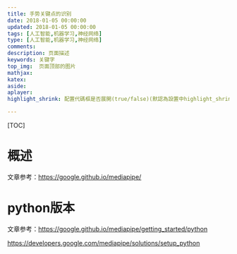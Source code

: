 ```yaml
---
title: 手势关键点的识别
date: 2018-01-05 00:00:00
updated: 2018-01-05 00:00:00
tags: [人工智能,机器学习,神经网络]
type: [人工智能,机器学习,神经网络]
comments:
description: 页面描述
keywords: 关键字
top_img:  页面顶部的图片
mathjax:
katex:
aside:
aplayer:
highlight_shrink: 配置代碼框是否展開(true/false)(默認為設置中highlight_shrink的配置)

---
```


[TOC]



# 概述

文章参考：https://google.github.io/mediapipe/





# python版本

文章参考：https://google.github.io/mediapipe/getting_started/python

https://developers.google.com/mediapipe/solutions/setup_python
